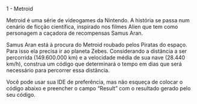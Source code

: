 1 - Metroid

Metroid é uma série de videogames da Nintendo. A história se passa num cenário de ficção científica, inspirado nos filmes Alien que tem como personagem a caçadora de recompensas Samus Aran.

Samus Aran está à procura do Metroid roubado pelos Piratas do espaço. Para isso ela precisa ir ao planeta Zebes.
Considerando a distância a ser percorrida (149.600.000 km) e a velocidade média de sua nave (28.440 km/h), construa um código que determinará o tempo em dias que será necessário para percorrer essa distância.

Você pode usar sua IDE de preferência, mas não esqueça de colocar o código abaixo e preencher o campo “Result” com o resultado gerado pelo seu código.
